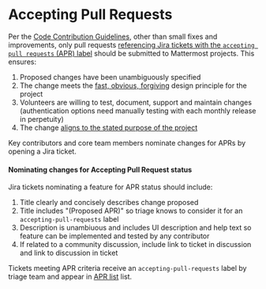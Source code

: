 # Accepting Pull Requests

Per the [Code Contribution Guidelines](http://docs.mattermost.com/developer/contribution-guide.html), other than small fixes and improvements, only pull requests [referencing Jira tickets with the `accepting pull requests` (APR) label](https://mattermost.atlassian.net/issues/?filter=10101) should be submitted to Mattermost projects. This ensures:

1. Proposed changes have been unambiguously specified 
2. The change meets the [fast, obvious, forgiving](http://www.mattermost.org/design-principles/) design principle for the project
3. Volunteers are willing to test, document, support and maintain changes (authentication options need manually testing with each monthly release in perpetuity)
4. The change [aligns to the stated purpose of the project](http://www.mattermost.org/vision/#mattermost-teams-v1)

Key contributors and core team members nominate changes for APRs by opening a Jira ticket. 

#### Nominating changes for Accepting Pull Request status 

Jira tickets nominating a feature for APR status should include: 

1. Title clearly and concisely describes change proposed
2. Title includes "(Proposed APR)" so triage knows to consider it for an `accepting-pull-requests` label
3. Description is unambiuous and includes UI description and help text so feature can be implemented and tested by any contributor
4. If related to a community discussion, include link to ticket in discussion and link to discussion in ticket

Tickets meeting APR criteria receive an `accepting-pull-requests` label by triage team and appear in [APR list](https://mattermost.atlassian.net/issues/?filter=10101) list. 

